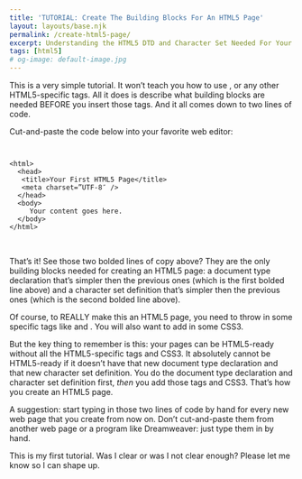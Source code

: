 ```yaml
---
title: 'TUTORIAL: Create The Building Blocks For An HTML5 Page'
layout: layouts/base.njk
permalink: /create-html5-page/
excerpt: Understanding the HTML5 DTD and Character Set Needed For Your First HTML5 Page.
tags: [html5]
# og-image: default-image.jpg
---
```

This is a very simple tutorial. It won’t teach you how to use ,  or any other HTML5-specific tags. All it does is describe what building blocks are needed BEFORE you insert those tags. And it all comes down to two lines of code.

Cut-and-paste the code below into your favorite web editor:

<pre><code class="language-markup">
<!DOCTYPE html>
&lt;html&gt;
  &lt;head&gt;
   &lt;title&gt;Your First HTML5 Page&lt;/title&gt;
   &lt;meta charset=”UTF-8″ /&gt;
  &lt;/head&gt;
  &lt;body&gt;
     Your content goes here.
  &lt;/body&gt;
&lt;/html&gt;
</code></pre>


 

That’s it! See those two bolded lines of copy above? They are the only building blocks needed for creating an HTML5 page: a document type declaration that’s simpler then the previous ones (which is the first bolded line above) and a character set definition that’s simpler then the previous ones (which is the second bolded line above).

Of course, to REALLY make this an HTML5 page, you need to throw in some specific tags like  and . You will also want to add in some CSS3.

But the key thing to remember is this: your pages can be HTML5-ready without all the HTML5-specific tags and CSS3. It absolutely cannot be HTML5-ready if it doesn’t have that new document type declaration and that new character set definition. You do the document type declaration and character set definition first, *then* you add those tags and CSS3. That’s how you create an HTML5 page.

A suggestion: start typing in those two lines of code by hand for every new web page that you create from now on. Don’t cut-and-paste them from another web page or a program like Dreamweaver: just type them in by hand.

This is my first tutorial. Was I clear or was I not clear enough? Please let me know so I can shape up.